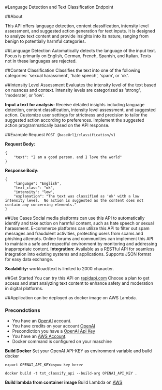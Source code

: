 #Language Detection and Text Classification Endpoint

##About

This API offers language detection, content classification, intensity level assessment, and suggested action generation for text inputs. It is designed to analyze text content and provide insights into its nature, ranging from benign to potentially harmful categories.

##Language Detection
Automatically detects the language of the input text. Focus is primarily on English, German, French, Spanish, and Italian. Texts not in these languages are rejected.

##Content Classification
Classifies the text into one of the following categories: 'sexual harassment', 'hate speech', 'spam', or 'ok'.

##Intensity Level Assessment
Evaluates the intensity level of the text based on nuances and context. Intensity levels are categorized as 'strong', 'moderate', or 'low'.

**Input a text for analysis:** Receive detailed insights including language detection, content classification, intensity level assessment, and suggested action.
Customize user settings for strictness and precision to tailor the suggested action according to preferences.
Implement the suggested action programmatically based on the API response.

##Example Request
`POST {baseUrl}/classification/v1`

**Request Body:**

```
{
    "text": "I am a good person. and I love the world"
}
```

**Response Body:**

```
{
    "language": "English",
    "text_class": "ok",
    "intensity": "low",
    "explanation": "The text was classified as 'ok' with a low intensity level.  No action is suggested as the content does not contain any concerning elements."
}
```

##Use Cases
Social media platforms can use this API to automatically identify and take action on harmful content, such as hate speech or sexual harassment.
E-commerce platforms can utilize this API to filter out spam messages and fraudulent activities, protecting users from scams and phishing attempts.
Online forums and communities can implement this API to maintain a safe and respectful environment by monitoring and addressing inappropriate content.
**Integration:** Available as a RESTful API for seamless integration into existing systems and applications. Supports JSON format for easy data exchange.

**Scalability:** workload/text is limited to 2000 character.

##Get Started
You can try this API on [rapidapi.com](https://rapidapi.com/agilebyte-agilebyte-default/api/text-classifier1/details)
Choose a plan to get access and start analyzing text content to enhance safety and moderation in digital platforms.

##Application can be deployed as docker image on AWS Lambda.

### Precondctions

- You have an [OpenAI](https://platform.openai.com/docs/introduction) account.
- You have credits on your account [OpenAI](https://platform.openai.com/settings/organization/billing/overview)
- Precondiction you have a [OpenAI Api Key](https://platform.openai.com/api-keys)
- You have an [AWS Account](https://aws.amazon.com/).
- Docker command is configured on your maschine

**Build Docker**
Set your OpenAI API-KEY as environment variable and build docker

```
export OPENAI_API_KEY=<you key here>

docker build -t txt_classify_api --build-arg OPENAI_API_KEY .
```

**Build lambda from container image**
Build Lambda on [AWS](https://docs.aws.amazon.com/lambda/latest/dg/images-create.html)
